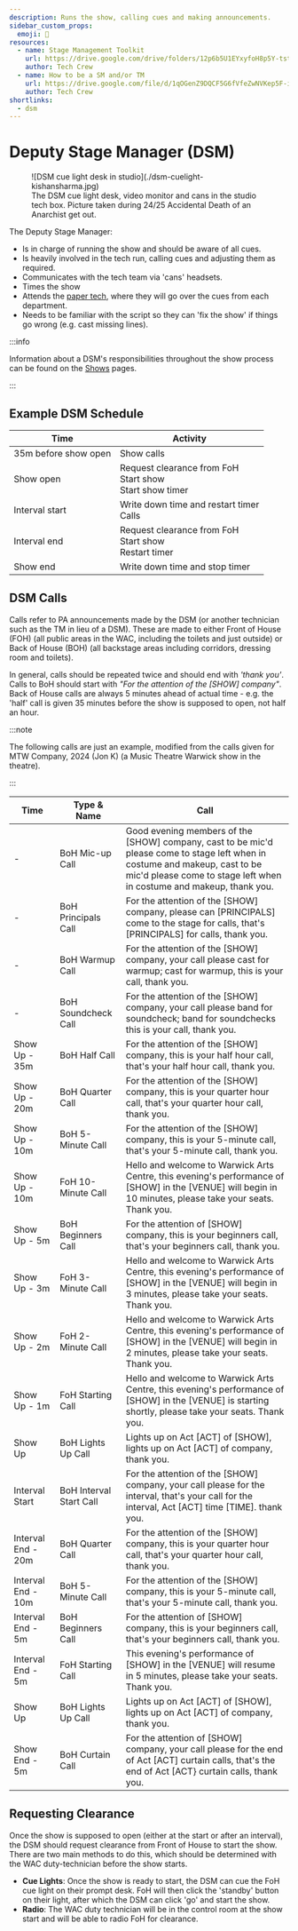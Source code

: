 ```yaml
---
description: Runs the show, calling cues and making announcements.
sidebar_custom_props:
  emoji: 🎤
resources:
  - name: Stage Management Toolkit
    url: https://drive.google.com/drive/folders/12p6b5U1EYxyfoH8p5Y-tstqz9Gh_CBWs?usp=drive_link
    author: Tech Crew
  - name: How to be a SM and/or TM
    url: https://drive.google.com/file/d/1qOGenZ9DQCF5G6fVfeZwNVKep5F-inG6/view?usp=sharing
    author: Tech Crew
shortlinks:
  - dsm
---
```


# Deputy Stage Manager (DSM)

<figure>
![DSM cue light desk in studio](./dsm-cuelight-kishansharma.jpg)
<figcaption>The DSM cue light desk, video monitor and cans in the studio tech box. Picture taken during 24/25 Accidental Death of an Anarchist get out.</figcaption>
</figure>

The Deputy Stage Manager:

- Is in charge of running the show and should be aware of all cues.
- Is heavily involved in the tech run, calling cues and adjusting them as required.
- Communicates with the tech team via 'cans' headsets.
- Times the show
- Attends the [paper tech](/wiki/warwick-drama/shows/show-preparation#paper-tech), where they will go over the cues from
  each department.
- Needs to be familiar with the script so they can 'fix the show' if things go wrong (e.g. cast missing lines).

:::info

Information about a DSM's responsibilities throughout the show process can be found on the
[Shows](/wiki/warwick-drama/shows) pages.

:::

## Example DSM Schedule

| Time                 | Activity                                                          |
| -------------------- | ----------------------------------------------------------------- |
| 35m before show open | Show calls                                                        |
| Show open            | Request clearance from FoH <br />Start show<br />Start show timer |
| Interval start       | Write down time and restart timer <br />Calls                     |
| Interval end         | Request clearance from FoH <br />Start show<br />Restart timer    |
| Show end             | Write down time and stop timer                                    |

## DSM Calls

Calls refer to PA announcements made by the DSM (or another technician such as the TM in lieu of a DSM). These are made
to either Front of House (FOH) (all public areas in the WAC, including the toilets and just outside) or Back of House
(BOH) (all backstage areas including corridors, dressing room and toilets).

In general, calls should be repeated twice and should end with _'thank you'_. Calls to BoH should start with _"For the
attention of the [SHOW] company"_. Back of House calls are always 5 minutes ahead of actual time - e.g. the 'half' call
is given 35 minutes before the show is supposed to open, not half an hour.

:::note

The following calls are just an example, modified from the calls given for MTW Company, 2024 (Jon K) (a Music Theatre
Warwick show in the theatre).

:::

| Time               | Type & Name             | Call                                                                                                                                                                                                 |
| ------------------ | ----------------------- | ---------------------------------------------------------------------------------------------------------------------------------------------------------------------------------------------------- |
| -                  | BoH Mic-up Call         | Good evening members of the [SHOW] company, cast to be mic'd please come to stage left when in costume and makeup, cast to be mic'd please come to stage left when in costume and makeup, thank you. |
| -                  | BoH Principals Call     | For the attention of the [SHOW] company, please can [PRINCIPALS] come to the stage for calls, that's [PRINCIPALS] for calls, thank you.                                                              |
| -                  | BoH Warmup Call         | For the attention of the [SHOW] company, your call please cast for warmup; cast for warmup, this is your call, thank you.                                                                            |
| -                  | BoH Soundcheck Call     | For the attention of the [SHOW] company, your call please band for soundcheck; band for soundchecks this is your call, thank you.                                                                    |
| Show Up - 35m      | BoH Half Call           | For the attention of the [SHOW] company, this is your half hour call, that's your half hour call, thank you.                                                                                         |
| Show Up - 20m      | BoH Quarter Call        | For the attention of the [SHOW] company, this is your quarter hour call, that's your quarter hour call, thank you.                                                                                   |
| Show Up - 10m      | BoH 5-Minute Call       | For the attention of the [SHOW] company, this is your 5-minute call, that's your 5-minute call, thank you.                                                                                           |
| Show Up - 10m      | FoH 10-Minute Call      | Hello and welcome to Warwick Arts Centre, this evening's performance of [SHOW] in the [VENUE] will begin in 10 minutes, please take your seats. Thank you.                                           |
| Show Up - 5m       | BoH Beginners Call      | For the attention of [SHOW] company, this is your beginners call, that's your beginners call, thank you.                                                                                             |
| Show Up - 3m       | FoH 3-Minute Call       | Hello and welcome to Warwick Arts Centre, this evening's performance of [SHOW] in the [VENUE] will begin in 3 minutes, please take your seats. Thank you.                                            |
| Show Up - 2m       | FoH 2-Minute Call       | Hello and welcome to Warwick Arts Centre, this evening's performance of [SHOW] in the [VENUE] will begin in 2 minutes, please take your seats. Thank you.                                            |
| Show Up - 1m       | FoH Starting Call       | Hello and welcome to Warwick Arts Centre, this evening's performance of [SHOW] in the [VENUE] is starting shortly, please take your seats. Thank you.                                                |
| Show Up            | BoH Lights Up Call      | Lights up on Act [ACT] of [SHOW], lights up on Act [ACT] of company, thank you.                                                                                                                      |
| Interval Start     | BoH Interval Start Call | For the attention of the [SHOW] company, your call please for the interval, that's your call for the interval, Act [ACT] time [TIME]. thank you.                                                     |
| Interval End - 20m | BoH Quarter Call        | For the attention of the [SHOW] company, this is your quarter hour call, that's your quarter hour call, thank you.                                                                                   |
| Interval End - 10m | BoH 5-Minute Call       | For the attention of the [SHOW] company, this is your 5-minute call, that's your 5-minute call, thank you.                                                                                           |
| Interval End - 5m  | BoH Beginners Call      | For the attention of [SHOW] company, this is your beginners call, that's your beginners call, thank you.                                                                                             |
| Interval End - 5m  | FoH Starting Call       | This evening's performance of [SHOW] in the [VENUE] will resume in 5 minutes, please take your seats. Thank you.                                                                                     |
| Show Up            | BoH Lights Up Call      | Lights up on Act [ACT] of [SHOW], lights up on Act [ACT] of company, thank you.                                                                                                                      |
| Show End - 5m      | BoH Curtain Call        | For the attention of [SHOW] company, your call please for the end of Act [ACT] curtain calls, that's the end of Act [ACT} curtain calls, thank you.                                                  |

## Requesting Clearance

Once the show is supposed to open (either at the start or after an interval), the DSM should request clearance from
Front of House to start the show. There are two main methods to do this, which should be determined with the WAC
duty-technician before the show starts.

- **Cue Lights**: Once the show is ready to start, the DSM can cue the FoH cue light on their prompt desk. FoH will then
  click the 'standby' button on their light, after which the DSM can click 'go' and start the show.
- **Radio**: The WAC duty technician will be in the control room at the show start and will be able to radio FoH for
  clearance.
